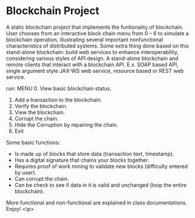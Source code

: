 # Blockchain Project
<p>A static blockchain project that implements the funtionality of blockchain. User chooses from an interactive block chain menu from 0 – 6 to simulate a blockchain operation, illustrating several important nonfunctional characteristics of distributed systems. Some extra thing done based on this stand-alone blockchain: build web services to enhance interoperability, considering various styles of API design. A stand-alone blockchain and remote clients that interact with a blockchain API. E.x. SOAP based API, single argument style JAX-WS web service, resource based or REST web service.

run:
MENU
  0. View basic blockchain status.
  1. Add a transaction to the blockchain.
  2. Verify the blockchain.
  3. View the blockchain.
  4. Corrupt the chain.
  5. Hide the Corruption by repairing the chain.
  6. Exit

Some basic functions:
- Is made up of blocks that store data (transaction text, timestamp). 
- Has a digital signature that chains your blocks together.
- Requires proof of work mining to validate new blocks (difficulty entered by user).
- Can corrupt the chain.
- Can be check to see if data in it is valid and unchanged (loop the entire blockchain).

More functional and non-functional are explained in class documentations. Enjoy!
<\p>
